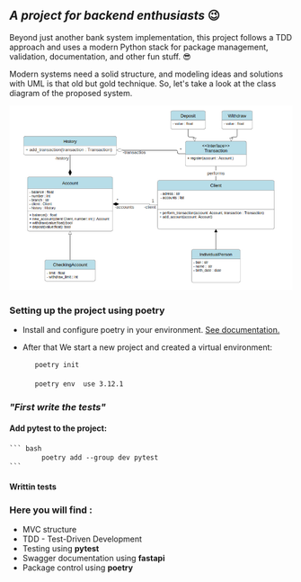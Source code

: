 ## *A project for backend enthusiasts* 😉

Beyond just another bank system implementation, this project follows a TDD approach and uses a modern Python stack for package management, validation, documentation, and other fun stuff. 😎

Modern systems need a solid structure, and modeling ideas and solutions with UML is that old but gold technique. So, let's take a look at the class diagram of the proposed system.

![alt text](image.png)

### Setting up the project using poetry
- Install and configure poetry in your environment. [See documentation.](https://python-poetry.org/docs/)

- After that We start a new project  and created a virtual environment: 

    ``` bash
       poetry init

       poetry env  use 3.12.1
    ```

### *"First write the tests"*
    
#### Add pytest to the project:
    ``` bash
            poetry add --group dev pytest
    ```

#### Writtin tests



### Here you will find :
- MVC structure 
- TDD - Test-Driven Development
- Testing using **pytest**
- Swagger documentation using **fastapi**
- Package control using **poetry**